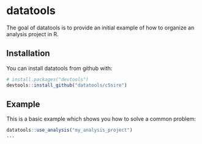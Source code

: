 # datatools

The goal of datatools is to provide an initial example of how to organize an analysis project in R.

## Installation

You can install datatools from github with:

```R
# install.packages("devtools")
devtools::install_github("datatools/c5sire")
```

## Example

This is a basic example which shows you how to solve a common problem:

```R
datatools::use_analysis("my_analysis_project")
...
```
